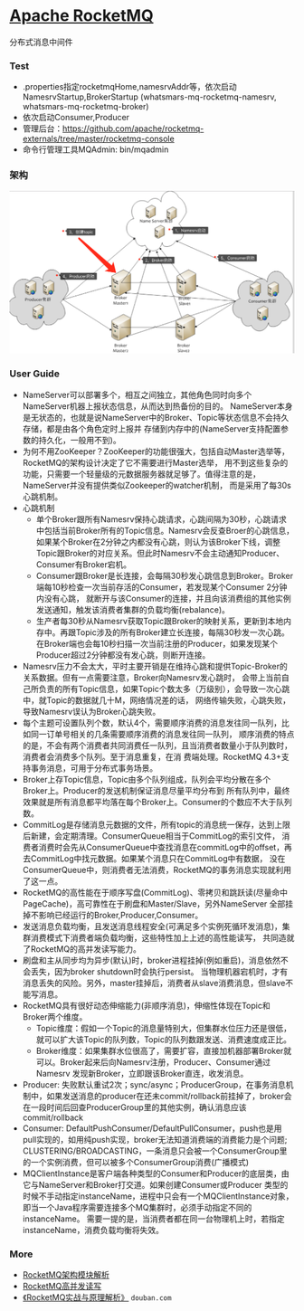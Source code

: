 # [Apache RocketMQ](https://github.com/apache/rocketmq)
分布式消息中间件

### Test
- .properties指定rocketmqHome,namesrvAddr等，依次启动NamesrvStartup,BrokerStartup
(whatsmars-mq-rocketmq-namesrv, whatsmars-mq-rocketmq-broker)
- 依次启动Consumer,Producer
- 管理后台：https://github.com/apache/rocketmq-externals/tree/master/rocketmq-console
- 命令行管理工具MQAdmin: bin/mqadmin

### 架构
![RMQ](RMQ.png)

### User Guide
- NameServer可以部署多个，相互之间独立，其他角色同时向多个NameServer机器上报状态信息，从而达到热备份的目的。
NameServer本身是无状态的，也就是说NameServer中的Broker、Topic等状态信息不会持久存储，都是由各个角色定时上报并
存储到内存中的(NameServer支持配置参数的持久化，一般用不到)。
- 为何不用ZooKeeper？ZooKeeper的功能很强大，包括自动Master选举等，RocketMQ的架构设计决定了它不需要进行Master选举，
用不到这些复杂的功能，只需要一个轻量级的元数据服务器就足够了。值得注意的是，NameServer并没有提供类似Zookeeper的watcher机制，
而是采用了每30s心跳机制。
- 心跳机制
  + 单个Broker跟所有Namesrv保持心跳请求，心跳间隔为30秒，心跳请求中包括当前Broker所有的Topic信息。Namesrv会反查Broer的心跳信息，
  如果某个Broker在2分钟之内都没有心跳，则认为该Broker下线，调整Topic跟Broker的对应关系。但此时Namesrv不会主动通知Producer、Consumer有Broker宕机。
  + Consumer跟Broker是长连接，会每隔30秒发心跳信息到Broker。Broker端每10秒检查一次当前存活的Consumer，若发现某个Consumer 2分钟内没有心跳，
  就断开与该Consumer的连接，并且向该消费组的其他实例发送通知，触发该消费者集群的负载均衡(rebalance)。
  + 生产者每30秒从Namesrv获取Topic跟Broker的映射关系，更新到本地内存中。再跟Topic涉及的所有Broker建立长连接，每隔30秒发一次心跳。
  在Broker端也会每10秒扫描一次当前注册的Producer，如果发现某个Producer超过2分钟都没有发心跳，则断开连接。
- Namesrv压力不会太大，平时主要开销是在维持心跳和提供Topic-Broker的关系数据。但有一点需要注意，Broker向Namesrv发心跳时，
会带上当前自己所负责的所有Topic信息，如果Topic个数太多（万级别），会导致一次心跳中，就Topic的数据就几十M，网络情况差的话，
网络传输失败，心跳失败，导致Namesrv误认为Broker心跳失败。
- 每个主题可设置队列个数，默认4个，需要顺序消费的消息发往同一队列，比如同一订单号相关的几条需要顺序消费的消息发往同一队列，
顺序消费的特点的是，不会有两个消费者共同消费任一队列，且当消费者数量小于队列数时，消费者会消费多个队列。至于消息重复，在消
费端处理。RocketMQ 4.3+支持事务消息，可用于分布式事务场景。
- Broker上存Topic信息，Topic由多个队列组成，队列会平均分散在多个Broker上。Producer的发送机制保证消息尽量平均分布到
所有队列中，最终效果就是所有消息都平均落在每个Broker上。Consumer的个数应不大于队列数。
- CommitLog是存储消息元数据的文件，所有topic的消息统一保存，达到上限后新建，会定期清理。ConsumerQueue相当于CommitLog的索引文件，
消费者消费时会先从ConsumerQueue中查找消息在commitLog中的offset，再去CommitLog中找元数据。如果某个消息只在CommitLog中有数据，
没在ConsumerQueue中，则消费者无法消费，RocketMQ的事务消息实现就利用了这一点。
- RocketMQ的高性能在于顺序写盘(CommitLog)、零拷贝和跳跃读(尽量命中PageCache)，高可靠性在于刷盘和Master/Slave，另外NameServer
全部挂掉不影响已经运行的Broker,Producer,Consumer。
- 发送消息负载均衡，且发送消息线程安全(可满足多个实例死循环发消息)，集群消费模式下消费者端负载均衡，这些特性加上上述的高性能读写，
共同造就了RocketMQ的高并发读写能力。
- 刷盘和主从同步均为异步(默认)时，broker进程挂掉(例如重启)，消息依然不会丢失，因为broker shutdown时会执行persist。
当物理机器宕机时，才有消息丢失的风险。另外，master挂掉后，消费者从slave消费消息，但slave不能写消息。
- RocketMQ具有很好动态伸缩能力(非顺序消息)，伸缩性体现在Topic和Broker两个维度。
  + Topic维度：假如一个Topic的消息量特别大，但集群水位压力还是很低，就可以扩大该Topic的队列数，Topic的队列数跟发送、消费速度成正比。
  + Broker维度：如果集群水位很高了，需要扩容，直接加机器部署Broker就可以。Broker起来后向Namesrv注册，Producer、Consumer通过Namesrv
  发现新Broker，立即跟该Broker直连，收发消息。
- Producer: 失败默认重试2次；sync/async；ProducerGroup，在事务消息机制中，如果发送消息的producer在还未commit/rollback前挂掉了，broker会在一段时间后回查ProducerGroup里的其他实例，确认消息应该commit/rollback
- Consumer: DefaultPushConsumer/DefaultPullConsumer，push也是用pull实现的，如用纯push实现，broker无法知道消费端的消费能力是个问题;
CLUSTERING/BROADCASTING，一条消息只会被一个ConsumerGroup里的一个实例消费，但可以被多个ConsumerGroup消费(广播模式)
- MQClientInstance是客户端各种类型的Consumer和Producer的底层类，由它与NameServer和Broker打交道。如果创建Consumer或Producer
类型的时候不手动指定instanceName，进程中只会有一个MQClientInstance对象，即当一个Java程序需要连接多个MQ集群时，必须手动指定不同的instanceName。
需要一提的是，当消费者都在同一台物理机上时，若指定instanceName，消费负载均衡将失效。

### More
- [RocketMQ架构模块解析](https://blog.csdn.net/javahongxi/article/details/72956608)
- [RocketMQ高并发读写](https://blog.csdn.net/javahongxi/article/details/72956619)
- [《RocketMQ实战与原理解析》](https://book.douban.com/subject/30246992/) `douban.com`
